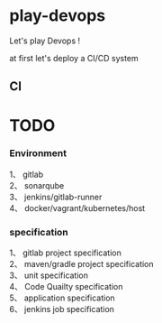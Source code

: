 # play-devops

Let's play Devops !

at first let's deploy a CI/CD system

## CI

# TODO

### Environment

1、 gitlab  
2、 sonarqube  
3、 jenkins/gitlab-runner  
4、 docker/vagrant/kubernetes/host  

### specification

1、 gitlab project specification  
2、 maven/gradle project specification  
3、 unit specification  
4、 Code Quailty specification  
5、 application specification  
6、 jenkins job specification  